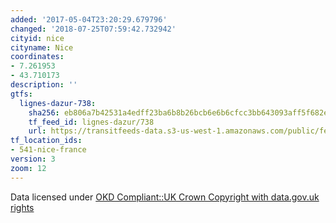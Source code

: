```yaml
---
added: '2017-05-04T23:20:29.679796'
changed: '2018-07-25T07:59:42.732942'
cityid: nice
cityname: Nice
coordinates:
- 7.261953
- 43.710173
description: ''
gtfs:
  lignes-dazur-738:
    sha256: eb806a7b42531a4edff23ba6b8b26bcb6e6b6cfcc3bb643093aff5f682e8a036
    tf_feed_id: lignes-dazur/738
    url: https://transitfeeds-data.s3-us-west-1.amazonaws.com/public/feeds/lignes-dazur/738/20170322/gtfs.zip
tf_location_ids:
- 541-nice-france
version: 3
zoom: 12
---
```


Data licensed under [OKD Compliant::UK Crown Copyright with data.gov.uk rights](http://datagm.org.uk/package/gtfs-schedule-data)
